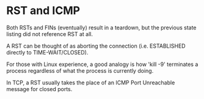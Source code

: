 # RST and ICMP

Both RSTs and FINs \(eventually\) result in a teardown, but the previous state listing did not reference RST at all.

A RST can be thought of as aborting the connection \(i.e. ESTABLISHED directly to TIME-WAIT/CLOSED\).

For those with Linux experience, a good analogy is how 'kill -9' terminates a process regardless of what the process is currently doing.

In TCP, a RST usually takes the place of an ICMP Port Unreachable message for closed ports.

